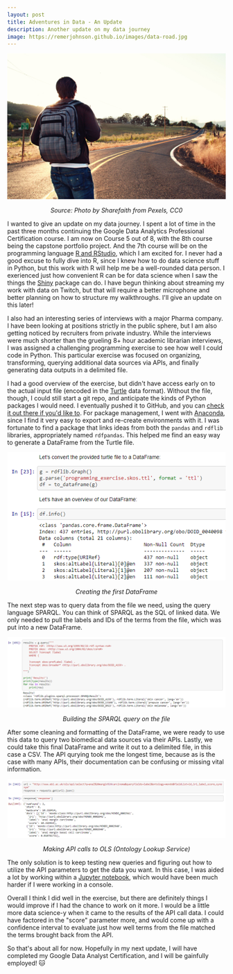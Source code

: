 ```yaml
---
layout: post
title: Adventures in Data - An Update
description: Another update on my data journey
image: https://remerjohnson.github.io/images/data-road.jpg
---
```


![Getting my bearings on the data road](/images/data-road.jpg)
*<p style="text-align: center;">Source: Photo by Sharefaith from Pexels, CC0</p>*

I wanted to give an update on my data journey. I spent a lot of time in the past three months continuing the Google Data Analytics Professional Certification course. I am now on Course 5 out of 8, with the 8th course being the capstone portfolio project. And the 7th course will be on the programming language [R and RStudio](https://www.rstudio.com/), which I am excited for. I never had a good excuse to fully dive into R, since I knew how to do data science stuff in Python, but this work with R will help me be a well-rounded data person. I exerienced just how convenient R can be for data science when I saw the things the [Shiny](https://shiny.rstudio.com/) package can do. I have begun thinking about streaming my work with data on Twitch, but that will require a better microphone and better planning on how to structure my walkthroughs. I'll give an update on this later!  

I also had an interesting series of interviews with a major Pharma company. I have been looking at positions strictly in the public sphere, but I am also getting noticed by recruiters from private industry. While the interviews were much shorter than the grueling 8+ hour academic librarian interviews, I was assigned a challenging programming exercise to see how well I could code in Python. This particular exercise was focused on organizing, transforming, querying additional data sources via APIs, and finally generating data outputs in a delimited file.  

I had a good overview of the exercise, but didn't have access early on to the actual input file (encoded in the [Turtle](https://en.wikipedia.org/wiki/Turtle_(syntax)) data format). Without the file, though, I could still start a git repo, and anticipate the kinds of Python packages I would need. I eventually pushed it to GitHub, and you can [check it out there if you'd like to](https://github.com/remerjohnson/ontology-exercise). For package management, I went with [Anaconda](https://www.anaconda.com/), since I find it very easy to export and re-create environments with it. I was fortunate to find a package that links ideas from both the `pandas` and `rdflib` libraries, appropriately named `rdfpandas`. This helped me find an easy way to generate a DataFrame from the Turtle file.  

![Creating the first DataFrame](/images/turtle_dataframe.PNG)  
*<p style="text-align: center;">Creating the first DataFrame</p>*  

The next step was to query data from the file we need, using the query language SPARQL. You can think of SPARQL as the SQL of linked data. We only needed to pull the labels and IDs of the terms from the file, which was put into a new DataFrame.  

![SPARQL query](/images/sparql_query.PNG)  
*<p style="text-align: center;">Building the SPARQL query on the file</p>*  

After some cleaning and formatting of the DataFrame, we were ready to use this data to query two biomedical data sources via their APIs. Lastly, we could take this final DataFrame and write it out to a delimited file, in this case a CSV. The API qurying took me the longest time, because as is the case with many APIs, their documentation can be confusing or missing vital information.  

![API calls](/images/ols_api_call.PNG)  
*<p style="text-align: center;">Making API calls to OLS (Ontology Lookup Service)</p>*  

The only solution is to keep testing new queries and figuring out how to utilize the API parameters to get the data you want. In this case, I was aided a lot by working within a [Jupyter notebook](https://github.com/remerjohnson/ontology-exercise/blob/main/documentation/ontology_exercise.ipynb), which would have been much harder if I were working in a console.   

Overall I think I did well in the exercise, but there are definitely things I would improve if I had the chance to work on it more. I would be a little more data science-y when it came to the results of the API call data. I could have factored in the "score" parameter more, and would come up with a confidence interval to evaluate just how well terms from the file matched the terms brought back from the API.  

So that's about all for now. Hopefully in my next update, I will have completed my Google Data Analyst Certification, and I will be gainfully employed! :cat: 